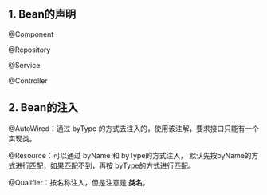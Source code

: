 ## 1. Bean的声明

@Component

@Repository

@Service

@Controller

## 2. Bean的注入

@AutoWired：通过 byType 的方式去注入的，使用该注解，要求接口只能有一个实现类。

@Resource：可以通过 byName 和 byType的方式注入， 默认先按byName的方式进行匹配，如果匹配不到，再按 byType的方式进行匹配。

@Qualifier：按名称注入，但是注意是 **类名**。